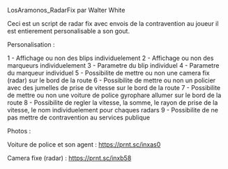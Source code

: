 LosAramonos_RadarFix par Walter White


Ceci est un script de radar fix avec envois de la contravention au joueur il est entierement personalisable a son gout.

Personalisation :

1 - Affichage ou non des blips individuelement
2 - Affichage ou non des marqueurs individuelement
3 - Parametre du blip individuel
4 - Parametre du marqueur individuel
5 - Possibilite de mettre ou non une camera fix (radar) sur le bord de la route
6 - Possibilite de mettre ou non un policier avec des jumelles de prise de vitesse sur le bord de la route
7 - Possibilite de mettre ou non une voiture de police gyrophare allumer sur le bord de la route
8 - Possibilite de regler la vitesse, la somme, le rayon de prise de la vitesse, le nom individuelement pour chaques radars
9 - Possibilite de ne pas mettre de contravention au services publique

Photos : 

Voiture de police et son agent : https://prnt.sc/inxas0

Camera fixe (radar) : https://prnt.sc/inxb58
